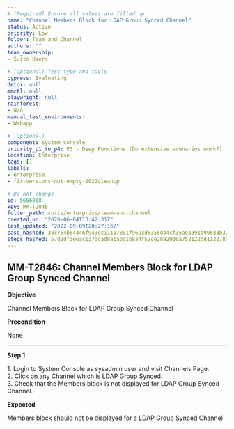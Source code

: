 ```yaml
---
# (Required) Ensure all values are filled up
name: "Channel Members Block for LDAP Group Synced Channel"
status: Active
priority: Low
folder: Team and Channel
authors: ""
team_ownership: 
- Suite Users

# (Optional) Test type and tools
cypress: Evaluating
detox: null
mmctl: null
playwright: null
rainforest: 
- N/A
manual_test_environments: 
- Webapp

# (Optional)
component: System Console
priority_p1_to_p4: P3 - Deep Functions (Do extensive scenarios work?)
location: Enterprise
tags: []
labels: 
- enterprise
- fix-versions-not-empty-2022cleanup

# Do not change
id: 5656068
key: MM-T2846
folder_path: suite/enterprise/team-and-channel
created_on: "2020-06-04T13:42:31Z"
last_updated: "2022-09-09T20:27:16Z"
case_hashed: 30c764b54446f943cc11117881f9693d5355d44cf35aea391d99683b32f7c49a8e66949708d75090e8c704a010e7336e
steps_hashed: 57d0df3e6ac137dcad8ababd1b8a4f52ce2892010a752122dd112278a92c0cb152bc1a2c75b03ead66d740850c0f32d4
---
```


## MM-T2846: Channel Members Block for LDAP Group Synced Channel

**Objective**

Channel Members Block for LDAP Group Synced Channel

**Precondition**

None

---

**Step 1**

1\. Login to System Console as sysadmin user and visit Channels Page.\
2\. Click on any Channel which is LDAP Group Synced.\
3\. Check that the Members block is not displayed for LDAP Group Synced Channel.

**Expected**

Members block should not be displayed for a LDAP Group Synced Channel
